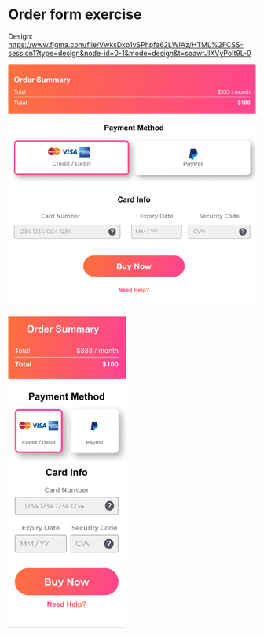 # Order form exercise

Design:
https://www.figma.com/file/VwksDkp1vSPhpfa62LWIAz/HTML%2FCSS-session1?type=design&node-id=0-1&mode=design&t=seawrJIXVyPoIt9L-0

![Desktop design](image.png)

![Mobile design](image-1.png)
